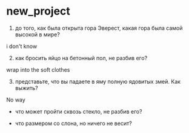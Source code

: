 # new_project
1) до того, как была открыта гора Эверест, какая гора была самой высокой в мире?

i don't know

2) как бросить яйцо на бетонный пол, не разбив его?

wrap into the soft clothes

3) представьте, что вы падаете в яму полную ядовитых змей. Как выжить?

No way

- что может пройти сквозь стекло, не разбив его?

- что размером со слона, но ничего не весит?
